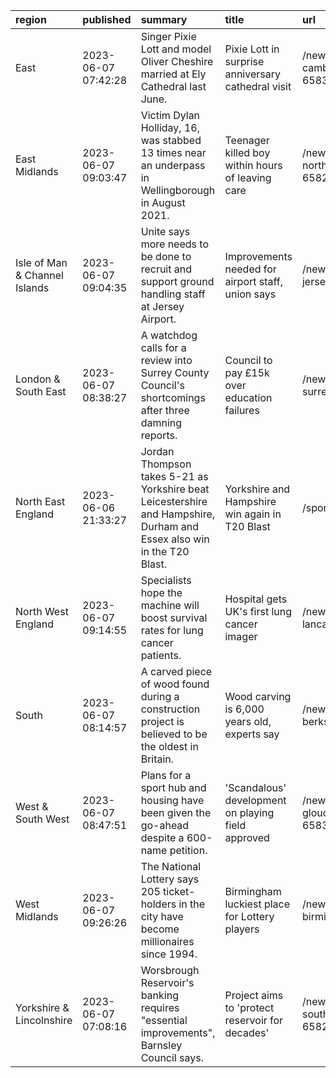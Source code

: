| region                        | published           | summary                                                                                                                | title                                              | url                                        |   summary_compound_score |   title_compound_score |   summary_minus_title |
|:------------------------------|:--------------------|:-----------------------------------------------------------------------------------------------------------------------|:---------------------------------------------------|:-------------------------------------------|-------------------------:|-----------------------:|----------------------:|
| East                          | 2023-06-07 07:42:28 | Singer Pixie Lott and model Oliver Cheshire married at Ely Cathedral last June.                                        | Pixie Lott in surprise anniversary cathedral visit | /news/uk-england-cambridgeshire-65830728   |                   0      |                 0.2732 |                0.2732 |
| East Midlands                 | 2023-06-07 09:03:47 | Victim Dylan Holliday, 16, was stabbed 13 times near an underpass in Wellingborough in August 2021.                    | Teenager killed boy within hours of leaving care   | /news/uk-england-northamptonshire-65829021 |                  -0.6124 |                -0.3182 |                0.2942 |
| Isle of Man & Channel Islands | 2023-06-07 09:04:35 | Unite says more needs to be done to recruit and support ground handling staff at Jersey Airport.                       | Improvements needed for airport staff, union says  | /news/world-europe-jersey-65831129         |                   0.4019 |                 0.3182 |               -0.0837 |
| London & South East           | 2023-06-07 08:38:27 | A watchdog calls for a review into Surrey County Council's shortcomings after three damning reports.                   | Council to pay £15k over education failures        | /news/uk-england-surrey-65832115           |                  -0.34   |                -0.5267 |               -0.1867 |
| North East England            | 2023-06-06 21:33:27 | Jordan Thompson takes 5-21 as Yorkshire beat Leicestershire and Hampshire, Durham and Essex also win in the T20 Blast. | Yorkshire and Hampshire win again in T20 Blast     | /sport/cricket/65808210                    |                   0.5859 |                 0.5859 |                0      |
| North West England            | 2023-06-07 09:14:55 | Specialists hope the machine will boost survival rates for lung cancer patients.                                       | Hospital gets UK's first lung cancer imager        | /news/uk-england-lancashire-65832557       |                   0.0516 |                -0.6597 |               -0.7113 |
| South                         | 2023-06-07 08:14:57 | A carved piece of wood found during a construction project is believed to be the oldest in Britain.                    | Wood carving is 6,000 years old, experts say       | /news/uk-england-berkshire-65824134        |                   0      |                 0      |                0      |
| West & South West             | 2023-06-07 08:47:51 | Plans for a sport hub and housing have been given the go-ahead despite a 600-name petition.                            | 'Scandalous' development on playing field approved | /news/uk-england-gloucestershire-65831119  |                   0      |                 0.5574 |                0.5574 |
| West Midlands                 | 2023-06-07 09:26:26 | The National Lottery says 205 ticket-holders in the city have become millionaires since 1994.                          | Birmingham luckiest place for Lottery players      | /news/uk-england-birmingham-65830686       |                   0      |                 0.5994 |                0.5994 |
| Yorkshire & Lincolnshire      | 2023-06-07 07:08:16 | Worsbrough Reservoir's banking requires "essential improvements", Barnsley Council says.                               | Project aims to 'protect reservoir for decades'    | /news/uk-england-south-yorkshire-65826439  |                   0      |                 0.3818 |                0.3818 |